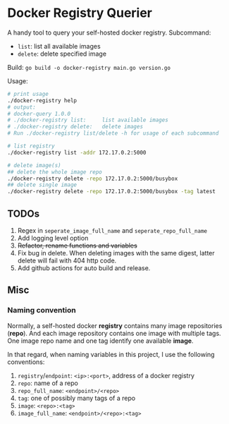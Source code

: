 # Docker Registry Querier
A handy tool to query your self-hosted docker registry.
Subcommand:
- `list`: list all available images
- `delete`: delete specified image

Build: `go build -o docker-registry main.go version.go`

Usage:
```bash
# print usage
./docker-registry help
# output:
# docker-query 1.0.0
# ./docker-registry list:     list available images
# ./docker-registry delete:   delete images
# Run ./docker-registry list/delete -h for usage of each subcommand

# list registry
./docker-registry list -addr 172.17.0.2:5000

# delete image(s)
## delete the whole image repo
./docker-registry delete -repo 172.17.0.2:5000/busybox
## delete single image
./docker-registry delete -repo 172.17.0.2:5000/busybox -tag latest
```


## TODOs
1. Regex in `seperate_image_full_name` and `seperate_repo_full_name`
2. Add logging level option
3. <del>Refactor, rename functions and variables</del>
4. Fix bug in delete. When deleting images with the same digest, latter delete will fail with 404 http code.
5. Add github actions for auto build and release.


## Misc
### Naming convention
Normally, a self-hosted docker **registry** contains many image repositories (**repo**). And each image repository contains one image with multiple tags. One image repo name and one tag identify one available **image**.

In that regard, when naming variables in this project, I use the following conventions:
1. `registry`/`endpoint`: `<ip>:<port>`, address of a docker registry
2. `repo`: name of a repo
3. `repo_full_name`: `<endpoint>/<repo>`
4. `tag`: one of possibly many tags of a repo
5. `image`: `<repo>:<tag>`
6. `image_full_name`: `<endpoint>/<repo>:<tag>`
